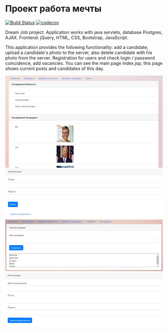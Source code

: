 # Проект работа мечты 

[![Build Status](https://app.travis-ci.com/AndreyPolegaev/job4j_dreamjob.svg?branch=master)](https://app.travis-ci.com/AndreyPolegaev/job4j_dreamjob)
[![codecov](https://codecov.io/gh/AndreyPolegaev/job4j_dreamjob/branch/master/graph/badge.svg?token=R8KZT2FXYQ)](https://codecov.io/gh/AndreyPolegaev/job4j_dreamjob)


Dream Job project.
Application works with java servlets, database Postgres, AJAX.
Frontend: jQuery, HTML, CSS, Bootstrap, JavaScript. 

This application provides the following functionality: add a candidate, upload a candidate's photo to the server, 
also delete candidate with his photo from the server.
Registration for users and check login / password coincidence, add vacancies. 
You can see the main page index.jsp, this page shows current posts and candidates of this day. 

![alt text](./images/12.jpg)
![alt text](./images/11.jpg)
![alt text](./images/13.jpg)
![alt text](./images/14.jpg)